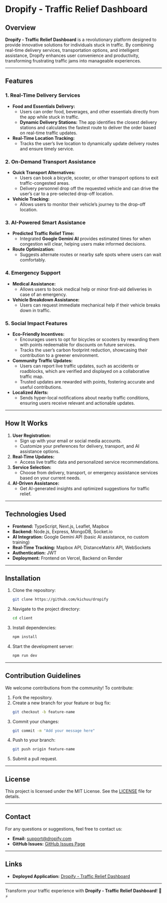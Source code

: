 # Dropify - Traffic Relief Dashboard

## Overview

**Dropify - Traffic Relief Dashboard** is a revolutionary platform designed to provide innovative solutions for individuals stuck in traffic. By combining real-time delivery services, transportation options, and intelligent assistance, Dropify enhances user convenience and productivity, transforming frustrating traffic jams into manageable experiences.

---

## Features

### **1. Real-Time Delivery Services**

- **Food and Essentials Delivery:**
  - Users can order food, beverages, and other essentials directly from the app while stuck in traffic.
  - **Dynamic Delivery Stations:** The app identifies the closest delivery stations and calculates the fastest route to deliver the order based on real-time traffic updates.
- **Real-Time Location Tracking:**
  - Tracks the user’s live location to dynamically update delivery routes and ensure timely service.

### **2. On-Demand Transport Assistance**

- **Quick Transport Alternatives:**
  - Users can book a bicycle, scooter, or other transport options to exit traffic-congested areas.
  - Delivery personnel drop off the requested vehicle and can drive the user’s car to a pre-selected drop-off location.
- **Vehicle Tracking:**
  - Allows users to monitor their vehicle’s journey to the drop-off location.

### **3. AI-Powered Smart Assistance**

- **Predicted Traffic Relief Time:**
  - Integrated **Google Gemini AI** provides estimated times for when congestion will clear, helping users make informed decisions.
- **Route Optimization:**
  - Suggests alternate routes or nearby safe spots where users can wait comfortably.

### **4. Emergency Support**

- **Medical Assistance:**
  - Allows users to book medical help or minor first-aid deliveries in case of an emergency.
- **Vehicle Breakdown Assistance:**
  - Users can request immediate mechanical help if their vehicle breaks down in traffic.

### **5. Social Impact Features**

- **Eco-Friendly Incentives:**
  - Encourages users to opt for bicycles or scooters by rewarding them with points redeemable for discounts on future services.
  - Tracks the user’s carbon footprint reduction, showcasing their contribution to a greener environment.
- **Community Traffic Updates:**
  - Users can report live traffic updates, such as accidents or roadblocks, which are verified and displayed on a collaborative traffic map.
  - Trusted updates are rewarded with points, fostering accurate and useful contributions.
- **Localized Alerts:**
  - Sends hyper-local notifications about nearby traffic conditions, ensuring users receive relevant and actionable updates.

---

## How It Works

1. **User Registration:**
   - Sign up with your email or social media accounts.
   - Customize your preferences for delivery, transport, and AI assistance options.
2. **Real-Time Updates:**
   - Access live traffic data and personalized service recommendations.
3. **Service Selection:**
   - Choose from delivery, transport, or emergency assistance services based on your current needs.
4. **AI-Driven Assistance:**
   - Get AI-generated insights and optimized suggestions for traffic relief.

---

## Technologies Used

- **Frontend:** TypeScript, Next.js, Leaflet, Mapbox
- **Backend:** Node.js, Express, MongoDB, Socket.io
- **AI Integration:** Google Gemini API (basic AI assistance, no custom training)
- **Real-Time Tracking:** Mapbox API, DistanceMatrix API, WebSockets
- **Authentication:** JWT
- **Deployment:** Frontend on Vercel, Backend on Render

---

## Installation

1. Clone the repository:
   ```bash
   git clone https://github.com/kichuu/dropify
   ```
2. Navigate to the project directory:
   ```bash
   cd client
   ```
3. Install dependencies:
   ```bash
   npm install
   ```
4. Start the development server:
   ```bash
   npm run dev
   ```

---

## Contribution Guidelines

We welcome contributions from the community! To contribute:

1. Fork the repository.
2. Create a new branch for your feature or bug fix:
   ```bash
   git checkout -b feature-name
   ```
3. Commit your changes:
   ```bash
   git commit -m "Add your message here"
   ```
4. Push to your branch:
   ```bash
   git push origin feature-name
   ```
5. Submit a pull request.

---

## License

This project is licensed under the MIT License. See the [LICENSE](LICENSE) file for details.

---

## Contact

For any questions or suggestions, feel free to contact us:

- **Email:** support@dropify.com
- **GitHub Issues:** [GitHub Issues Page](https://github.com/kichuu/dropify/issues)

---

## Links

- **Deployed Application:** [Dropify - Traffic Relief Dashboard](https://dropify-alpha.vercel.app/)

---

Transform your traffic experience with **Dropify - Traffic Relief Dashboard**! 🚗⚡

